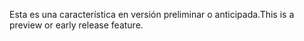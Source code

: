<span data-ttu-id="67a51-101">Esta es una característica en versión preliminar o anticipada.</span><span class="sxs-lookup"><span data-stu-id="67a51-101">This is a preview or early release feature.</span></span>